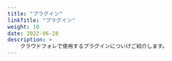 ```yaml
---
title: "プラグイン"
linkTitle: "プラグイン"
weight: 10
date: 2022-06-28
description: >
    クラウドフォレで使用するプラグインについげご紹介します。
---
```

